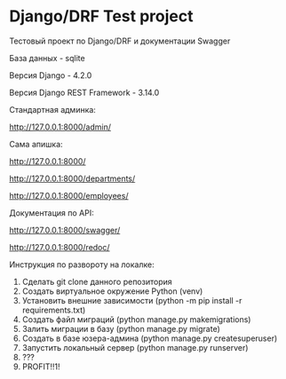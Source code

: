 # Django/DRF Test project
Тестовый проект по Django/DRF и документации Swagger


База данных - sqlite

Версия Django - 4.2.0

Версия Django REST Framework - 3.14.0



Стандартная админка:

http://127.0.0.1:8000/admin/


Сама апишка:

http://127.0.0.1:8000/

http://127.0.0.1:8000/departments/

http://127.0.0.1:8000/employees/


Документация по API:

http://127.0.0.1:8000/swagger/

http://127.0.0.1:8000/redoc/



Инструкция по развороту на локалке:

1) Сделать git clone данного репозитория
2) Создать виртуальное окружение Python (venv)
3) Установить внешние зависимости (python -m pip install -r requirements.txt)
4) Создать файл миграций (python manage.py makemigrations)
5) Залить миграции в базу (python manage.py migrate)
6) Создать в базе юзера-админа (python manage.py createsuperuser)
7) Запустить локальный сервер (python manage.py runserver)
8) ???
9) PROFIT!!1!
